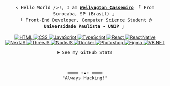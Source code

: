 
</h3>
<br>
<p align="center">
        <!-- Organisation  -->
        <samp>
                    <samp>< Hello World />!, I am
                <b><a target="_blank" href="#">Wellyngton Cassemiro</a></b>
        </samp>
                「 From Sorocaba, SP (Brasil) 」
                <br>
                「 Front-End Developer, Computer Science Student @<b> Universidade Paulista - UNIP</b> 」
                <br>
                <br>
        </samp>
        <!-- Programming Languages -->
        <!-- HTML -->
        <a href="https://github.com/ejunior95?tab=repositories" target="_blank"><img alt="HTML"
                        src="https://img.shields.io/badge/-HTML-E34F26?style=flat&logo=HTML5&logoColor=white">
        </a>
        <!-- CSS  -->
        <a href="https://github.com/ejunior95?tab=repositories" target="_blank"><img alt="CSS"
                        src="https://img.shields.io/badge/-CSS-1572B6?style=flat&logo=CSS3&logoColor=white">
        </a>
        <!-- JavaScript -->
        <a href="https://github.com/ejunior95?tab=repositories" target="_blank"><img alt="JavaScript"
                        src="https://img.shields.io/badge/-JavaScript-F7DF1E?style=flat&logo=JavaScript&logoColor=black">
        </a>
        <!-- TypeScript -->
        <a href="https://github.com/ejunior95?tab=repositories" target="_blank"><img alt="TypeScript"
                        src="https://img.shields.io/badge/-TypeScript-3178C6?style=flat&logo=TypeScript&logoColor=white">
        </a>
        <!-- ReactJS -->
        <a href="https://github.com/ejunior95?tab=repositories" target="_blank"><img alt="React"
                        src="https://img.shields.io/badge/-React-3776AB?style=flat&logo=React&logoColor=white">
        </a>
        <!-- React Native -->
        <a href="https://github.com/ejunior95?tab=repositories" target="_blank"><img alt="ReactNative"
                        src="https://img.shields.io/badge/-ReactNative-0088CC?style=flat&logo=React&logoColor=white">
        </a>
        <!-- NextJS -->
        <a href="https://github.com/ejunior95?tab=repositories" target="_blank"><img alt="NextJS"
                        src="https://img.shields.io/badge/-NextJS-000000?style=flat&logo=Next.js&logoColor=#0082C9">
        </a>
        <!-- ThreeJS -->
        <a href="https://github.com/ejunior95?tab=repositories" target="_blank"><img alt="ThreeJS"
                        src="https://img.shields.io/badge/-ThreeJS-000000?style=flat&logo=Three.js&logoColor=#FFFFFF">
        </a>
        <!-- NodeJS -->
        <a href="https://github.com/ejunior95?tab=repositories" target="_blank"><img alt="NodeJS"
                        src="https://img.shields.io/badge/-Nodejs-339933?style=flat&logo=NODE.js&logoColor=white">
        </a>
        <!-- Docker -->
        <a href="https://github.com/ejunior95?tab=repositories" target="_blank"><img alt="Docker"
                        src="https://img.shields.io/badge/-Docker-31A8FF?style=flat&logo=Docker&logoColor=white">
        </a>
        <!-- Adobe Photoshop -->
        <a href="https://github.com/ejunior95?tab=repositories" target="_blank"><img alt="Photoshop"
                        src="https://img.shields.io/badge/-AdobePhotoshop-0672CB?style=flat&logo=Adobe-Photoshop&logoColor=white">
        </a>
        <!-- Figma -->
        <a href="https://github.com/ejunior95?tab=repositories" target="_blank"><img alt="Figma"
                        src="https://img.shields.io/badge/-Figma-F24E1E?style=flat&logo=Figma&logoColor=white">
        </a>
        <!-- VB.NET -->
        <a href="https://github.com/ejunior95?tab=repositories" target="_blank"><img alt="VB.NET"
                        src="https://img.shields.io/badge/-VisualBasic-00979D?style=flat&logo=Microsoft&logoColor=#5E5E5E">
        </a>
</p>
<!-- Details Section-->
<details align="center">
    <summary> <samp>See my GitHub Stats</samp></summary>
    <p align="center">
        <br>
        <!-- Activity Widget -->
        <img alt="Junior's GitHub Stats"
                src="https://github-readme-stats.vercel.app/api?username=ejunior95&show_icons=true&theme=react" />
        <br>
            <img alt="Top languages"
                src="https://github-readme-stats.vercel.app/api/top-langs/?username=ejunior95&show_icons=true&theme=react" /> 
        <br>    
        <!-- Social Links -->
        <p>Find me on</p>
        <!-- Gmail -->
        <a href="mailto:e.junior95@gmail.com" target="_blank"><img alt="Gmail"
                src="https://img.shields.io/badge/-Gmail-EA4335?style=flat-square&logo=Gmail&logoColor=white">
        </a>
        <!-- Linkedin -->
        <a href="https://www.linkedin.com/in/deved-jr100/" target="_blank"><img alt="Linkedin"
                src="https://img.shields.io/badge/-Linkedin-0A66C2?style=flat-square&logo=Linkedin&logoColor=white">
        </a>
        <!-- Behance -->
        <a href="https://www.behance.net/ejunior95" target="_blank"><img alt="Behance"
                src="https://img.shields.io/badge/-Behance-1769FF?style=flat-square&logo=Behance&logoColor=white">
        </a>
        <!-- Facebook -->
        <a href="https://www.facebook.com/junior2p/" target="_blank"><img alt="Facebook"
                src="https://img.shields.io/badge/-Facebook-1877F2?style=flat-square&logo=Facebook&logoColor=white">
        </a>
    </p>
</details>
<br>
<br>
<!-- Footer -->
<samp>
    <p align="center">
        ════ ⋆★⋆ ════
        <br>
        "Always Hacking!"
    </p>
</samp>
